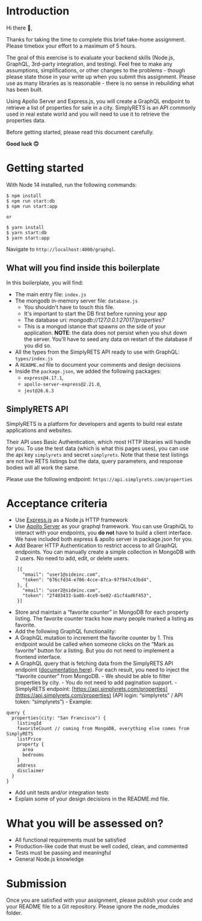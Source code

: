 # Introduction
Hi there 👋,

Thanks for taking the time to complete this brief take-home assignment. Please timebox your effort to a maximum of 5 hours.

The goal of this exercise is to evaluate your backend skills (Node.js, GraphQL, 3rd-party integration, and testing). Feel free to make any assumptions, simplifications, or other changes to the problems - though please state those in your write up when you submit this assignment. Please use as many libraries as is reasonable - there is no sense in rebuilding what has been built.

Using Apollo Server and Express.js, you will create a GraphQL endpoint to retrieve a list of properties for sale in a city. SimplyRETS is an API commonly used in real estate world and you will need to use it to retrieve the properties data.

Before getting started, please read this document carefully.

**Good luck 🙃**
# Getting started
With Node 14 installed, run the following commands:
```  
$ npm install  
$ npm run start:db 
$ npm run start:app

or 

$ yarn install  
$ yarn start:db 
$ yarn start:app
```  
Navigate to `http://localhost:4000/graphql`.
## What will you find inside this boilerplate
In this boilerplate, you will find:
- The main entry file: `index.js`
- The mongodb in-memory server file: `database.js`
  - You shouldn't have to touch this file.
  - It's important to start the DB first before running your app
  - The database uri: *mongodb://127.0.0.1:27017/properties?*
  - This is a mongod istance that spawns  on the side of your application. **NOTE**: the data does not persist when you shut down the server. You'll have to seed any data on restart of the database if you did so.
- All the types from the SimplyRETS API ready to use with GraphQL: `types/index.js`
- A `README.md` file to document your comments and design decisions
- Inside the `package.json`, we added the following packages:
  - `express@4.17.1`,
  - `apollo-server-express@2.21.0`,
  - `jest@26.6.3`

## SimplyRETS API
SimplyRETS is a platform for developers and agents to build real estate applications and websites.

Their API uses Basic Authentication, which most HTTP libraries will handle for you. To use the test data (which is what this pages uses), you can use the api key `simplyrets` and secret `simplyrets`. Note that these test listings are not live RETS listings but the data, query parameters, and response bodies will all work the same.

Please use the following endpoint: `https://api.simplyrets.com/properties`

# Acceptance criteria
- Use  [Express.js](https://github.com/expressjs/express) as a Node.js HTTP framework
- Use [Apollo Server](https://www.apollographql.com/docs/apollo-server/getting-started/) as your graphql framework. You can use GraphiQL to interact with your endpoints, you **do not** have to build a client interface. We have included both express & apollo server in package.json for you.
- Add Bearer HTTP Authentication to restrict access to all GraphQL endpoints. You can manually create a simple collection in MongoDB with 2 users. No need to add, edit, or delete users.
```
    [{
      "email": "user1@sideinc.com",
      "token": "676cfd34-e706-4cce-87ca-97f947c43bd4",
    }, {
      "email": "user2@sideinc.com",
      "token": "2f403433-ba0b-4ce9-be02-d1cf4ad6f453",
    }]
```
- Store and maintain a “favorite counter” in MongoDB for each property listing. The favorite counter tracks how many people marked a listing as favorite.
-  Add the following GraphQL functionality:
  -   A GraphQL mutation to increment the favorite counter by 1. This endpoint would be called when someone clicks on the “Mark as favorite” button for a listing. But you do not need to implement a frontend interface.
  -   A GraphQL query that is fetching data from the SimplyRETS API endpoint ([documentation here](https://docs.simplyrets.com/api/index.html#/Listings/get_properties)). For each result, you need to inject the “favorite counter” from MongoDB.
    - We should be able to filter properties by city.
    - You do not need to add pagination support.
    -  SimplyRETS endpoint: [https://api.simplyrets.com/properties](https://api.simplyrets.com/properties)    (API login: “simplyrets” / API token: “simplyrets”)
    - Example:
```
query {
  properties(city: "San Francisco") {
    listingId
    favoriteCount // coming from MongoDB, everything else comes from SimplyRETS
    listPrice
    property {
      area
      bedrooms
    }
    address
    disclaimer
  }
}
```

- Add unit tests and/or integration tests
- Explain some of your design decisions in the README.md file.


# What you will be assessed on?
- All functional requirements must be satisfied
- Production-like code that must be well coded, clean, and commented
- Tests must be passing and meaningful
- General Node.js knowledge
# Submission
Once you are satisfied with your assignment, please publish your code and your README file to a Git repository. Please ignore the node_modules folder.  

